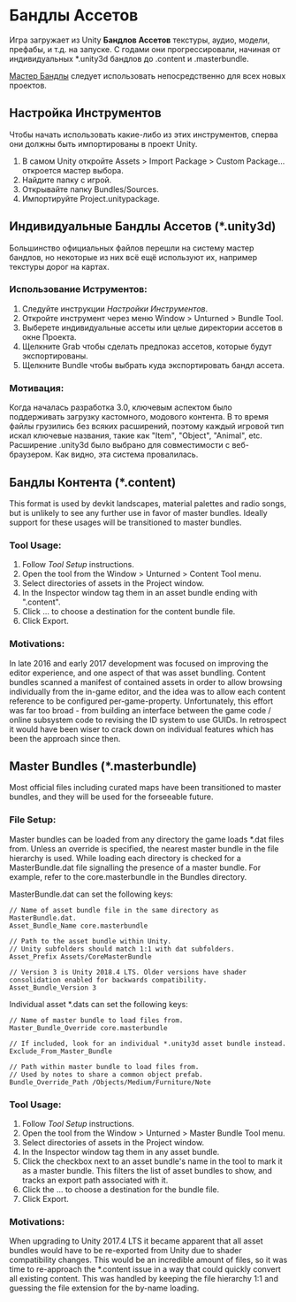 Бандлы Ассетов
=============

Игра загружает из Unity __Бандлов Ассетов__ текстуры, аудио, модели, префабы, и т.д. на запуске. С годами они прогрессировали, начиная от индивидуальных *.unity3d бандлов до .content и .masterbundle.

[Мастер Бандлы](#master-bundles) следует использовать непосредственно для всех новых проектов.

Настройка Инструментов
----------

Чтобы начать использовать какие-либо из этих инструментов, сперва они должны быть импортированы в проект Unity.

1. В самом Unity откройте Assets > Import Package > Custom Package... откроется мастер выбора.
1. Найдите папку с игрой.
3. Открывайте папку Bundles/Sources.
4. Импортируйте Project.unitypackage.

Индивидуальные Бандлы Ассетов (*.unity3d)
-----------------------------------

Большинство официальных файлов перешли на систему мастер бандлов, но некоторые из них всё ещё используют их, например текстуры дорог на картах.

### Использование Иструментов:

1. Следуйте инструкции _Настройки Инструментов_.
2. Откройте инструмент через меню Window > Unturned > Bundle Tool.
3. Выберете индивидуальные ассеты или целые директории ассетов в окне Проекта.
4. Щелкните Grab чтобы сделать предпоказ ассетов, которые будут экспортированы.
5. Щелкните Bundle чтобы выбрать куда экспортировать бандл ассета.

### Мотивация:

Когда началась разработка 3.0, ключевым аспектом было поддерживать загрузку кастомного, модового контента. В то время файлы грузились без всяких расширений, поэтому каждый игровой тип искал ключевые названия, такие как "Item", "Object", "Animal", etc. Расширение .unity3d было выбрано для совместимости с веб-браузером. Как видно, эта система провалилась.

Бандлы Контента (*.content)
---------------------------

This format is used by devkit landscapes, material palettes and radio songs, but is unlikely to see any further use in favor of master bundles. Ideally support for these usages will be transitioned to master bundles.

### Tool Usage:

1. Follow _Tool Setup_ instructions.
2. Open the tool from the Window > Unturned > Content Tool menu.
3. Select directories of assets in the Project window.
4. In the Inspector window tag them in an asset bundle ending with ".content".
5. Click ... to choose a destination for the content bundle file.
6. Click Export.

### Motivations:

In late 2016 and early 2017 development was focused on improving the editor experience, and one aspect of that was asset bundling. Content bundles scanned a manifest of contained assets in order to allow browsing individually from the in-game editor, and the idea was to allow each content reference to be configured per-game-property. Unfortunately, this effort was far too broad - from building an interface between the game code / online subsystem code to revising the ID system to use GUIDs. In retrospect it would have been wiser to crack down on individual features which has been the approach since then.

Master Bundles (*.masterbundle)
-------------------------------

Most official files including curated maps have been transitioned to master bundles, and they will be used for the forseeable future.

### File Setup:

Master bundles can be loaded from any directory the game loads *.dat files from. Unless an override is specified, the nearest master bundle in the file hierarchy is used. While loading each directory is checked for a MasterBundle.dat file signalling the presence of a master bundle. For example, refer to the core.masterbundle in the Bundles directory.

MasterBundle.dat can set the following keys:

	// Name of asset bundle file in the same directory as MasterBundle.dat.
	Asset_Bundle_Name core.masterbundle

	// Path to the asset bundle within Unity.
	// Unity subfolders should match 1:1 with dat subfolders.
	Asset_Prefix Assets/CoreMasterBundle

	// Version 3 is Unity 2018.4 LTS. Older versions have shader consolidation enabled for backwards compatibility.
	Asset_Bundle_Version 3

Individual asset *.dats can set the following keys:

	// Name of master bundle to load files from.
	Master_Bundle_Override core.masterbundle

	// If included, look for an individual *.unity3d asset bundle instead.
	Exclude_From_Master_Bundle

	// Path within master bundle to load files from.
	// Used by notes to share a common object prefab.
	Bundle_Override_Path /Objects/Medium/Furniture/Note

### Tool Usage:

1. Follow _Tool Setup_ instructions.
2. Open the tool from the Window > Unturned > Master Bundle Tool menu.
3. Select directories of assets in the Project window.
4. In the Inspector window tag them in any asset bundle.
5. Click the checkbox next to an asset bundle's name in the tool to mark it as a master bundle. This filters the list of asset bundles to show, and tracks an export path associated with it.
6. Click the ... to choose a destination for the bundle file.
7. Click Export.

### Motivations:

When upgrading to Unity 2017.4 LTS it became apparent that all asset bundles would have to be re-exported from Unity due to shader compatibility changes. This would be an incredible amount of files, so it was time to re-approach the *.content issue in a way that could quickly convert all existing content. This was handled by keeping the file hierarchy 1:1 and guessing the file extension for the by-name loading.
